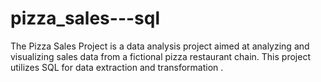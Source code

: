 # pizza_sales---sql


The Pizza Sales Project is a data analysis project aimed at analyzing and visualizing sales data from a fictional pizza restaurant chain. This project utilizes SQL for data extraction and transformation .
